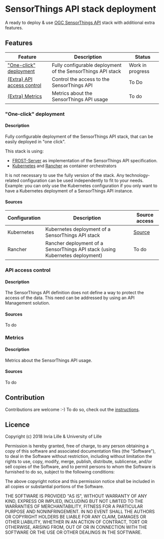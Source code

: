 # SensorThings API stack deployment

A ready to deploy & use [OGC SensorThings API](https://github.com/opengeospatial/sensorthings) stack with additional extra features.

## Features

Feature                                             | Description                                                   | Status
--------------------------------------------------- | ------------------------------------------------------------- | ----------------
["One-click" deployment](#one-click-deployment)     | Fully configurable deployment of the SensorThings API stack   | Work in progress
[(Extra) API access control](#api-access-control)   | Control the access to the SensorThings API                    | To Do
[(Extra) Metrics](#metrics)                         | Metrics about the SensorThings API usage                      | To do

### "One-click" deployment

#### Description

Fully configurable deployment of the SensorThings API stack, that can be easily deployed in "one click".

This stack is using:
- [FROST-Server](https://github.com/FraunhoferIOSB/FROST-Server) as implementation of the SensorThings API specification.
- [Kubernetes](https://kubernetes.io/) and [Rancher](https://rancher.com/) as container orchestrators

It is not necessary to use the fully version of the stack. Any technology-related configuration can be used independently to fit to your needs. Example: you can only use the Kubernetes configuration if you only want to have a Kubernetes deployment of a SensorThings API instance.  

#### Sources

Configuration   | Description                                                                               | Source access
--------------- | ----------------------------------------------------------------------------------------- | -----------
Kubernetes      | Kubernetes deployment of a SensorThings API stack                                         | [Source](./deployment/helm)
Rancher         | Rancher deployment of a SensorThings API stack (using Kubernetes deployment)              | To do
 
### API access control

#### Description

The SensorThings API definition does not define a way to protect the access of the data. This need can be addressed by using an API Management solution.

#### Sources

To do

### Metrics

#### Description

Metrics about the SensorThings API usage.

#### Sources

To do 

## Contribution

Contributions are welcome :-) To do so, check out the [instructions](./CONTRIBUTING.md).

## Licence

Copyright (c) 2018 Inria Lille & University of Lille

Permission is hereby granted, free of charge, to any person obtaining a copy
of this software and associated documentation files (the "Software"), to deal
in the Software without restriction, including without limitation the rights
to use, copy, modify, merge, publish, distribute, sublicense, and/or sell
copies of the Software, and to permit persons to whom the Software is
furnished to do so, subject to the following conditions:

The above copyright notice and this permission notice shall be included in all
copies or substantial portions of the Software.

THE SOFTWARE IS PROVIDED "AS IS", WITHOUT WARRANTY OF ANY KIND, EXPRESS OR
IMPLIED, INCLUDING BUT NOT LIMITED TO THE WARRANTIES OF MERCHANTABILITY,
FITNESS FOR A PARTICULAR PURPOSE AND NONINFRINGEMENT. IN NO EVENT SHALL THE
AUTHORS OR COPYRIGHT HOLDERS BE LIABLE FOR ANY CLAIM, DAMAGES OR OTHER
LIABILITY, WHETHER IN AN ACTION OF CONTRACT, TORT OR OTHERWISE, ARISING FROM,
OUT OF OR IN CONNECTION WITH THE SOFTWARE OR THE USE OR OTHER DEALINGS IN THE
SOFTWARE.